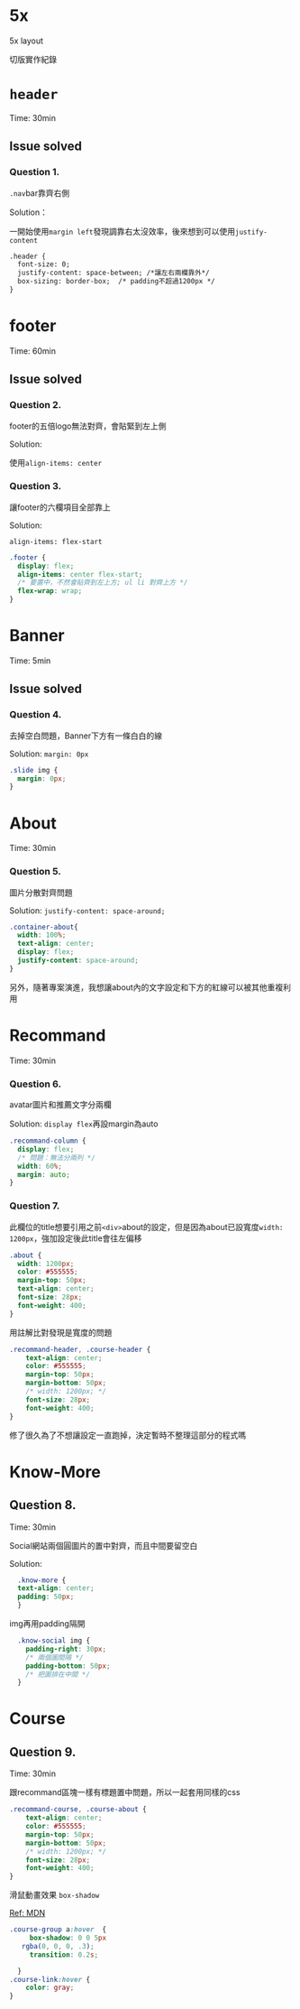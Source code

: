 # 5x
5x layout

切版實作紀錄

# `header`

Time: 30min

## Issue solved

### Question 1.

`.nav`bar靠齊右側

Solution：

一開始使用`margin left`發現調靠右太沒效率，後來想到可以使用`justify-content`

```html
.header {
  font-size: 0;
  justify-content: space-between; /*讓左右兩欄靠外*/
  box-sizing: border-box;  /* padding不超過1200px */
}
```



# footer

Time: 60min

## Issue solved

### Question 2.

footer的五倍logo無法對齊，會貼緊到左上側

Solution:

使用`align-items: center`

### Question 3.

讓footer的六欄項目全部靠上

Solution:

`align-items: flex-start`

```css
.footer {
  display: flex;
  align-items: center flex-start;  
  /* 要置中，不然會貼齊到左上方; ul li 對齊上方 */
  flex-wrap: wrap;
}
```



# Banner

Time: 5min

## Issue solved

### Question 4.

去掉空白問題，Banner下方有一條白白的線

Solution: `margin: 0px`

```css
.slide img {
  margin: 0px;    
}
```



# About

Time: 30min

### Question 5.

圖片分散對齊問題

Solution: `justify-content: space-around;`

```css
.container-about{
  width: 100%;
  text-align: center;
  display: flex;
  justify-content: space-around;
}
```

另外，隨著專案演進，我想讓about內的文字設定和下方的紅線可以被其他重複利用



# Recommand

Time: 30min

### Question 6.

avatar圖片和推薦文字分兩欄

Solution: `display flex`再設margin為auto

```css
.recommand-column {
  display: flex;
  /* 問題：無法分兩列 */
  width: 60%;
  margin: auto;
}
```



### Question 7.

此欄位的title想要引用之前`<div>`about的設定，但是因為about已設寬度`width: 1200px`，強加設定後此title會往左偏移

```css
.about {
  width: 1200px;
  color: #555555;          
  margin-top: 50px;
  text-align: center;
  font-size: 28px;
  font-weight: 400;
}
```

用註解比對發現是寬度的問題

```css
.recommand-header, .course-header {
    text-align: center;
    color: #555555;  
    margin-top: 50px;
    margin-bottom: 50px;
    /* width: 1200px; */
    font-size: 28px;
    font-weight: 400;          
}
```

修了很久為了不想讓設定一直跑掉，決定暫時不整理這部分的程式嗎



# Know-More

## Question 8.

Time: 30min

Social網站兩個圓圖片的置中對齊，而且中間要留空白

Solution: 

```css
  .know-more {
  text-align: center; 
  padding: 50px;       
  }
```



img再用padding隔開

```css
  .know-social img {       
    padding-right: 30px;
    /* 兩個圖間隔 */          
    padding-bottom: 50px;
    /* 把圖排在中間 */
  }     
```



# Course

## Question 9.

Time: 30min

跟recommand區塊一樣有標題置中問題，所以一起套用同樣的css

```css
.recommand-course, .course-about {
    text-align: center;
    color: #555555;  
    margin-top: 50px;
    margin-bottom: 50px;
    /* width: 1200px; */
    font-size: 28px;
    font-weight: 400;          
}
```

滑鼠動畫效果 `box-shadow`

[Ref: MDN](https://developer.mozilla.org/zh-TW/docs/Web/CSS/box-shadow)

```css
.course-group a:hover  {
     box-shadow: 0 0 5px 
   rgba(0, 0, 0, .3);
     transition: 0.2s; 

  }
.course-link:hover {
    color: gray;
}
```

